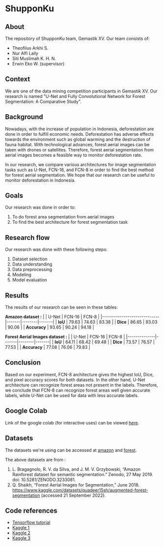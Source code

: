 # ShupponKu

## About
The repository of ShupponKu team, Gemastik XV. Our team consists of:
- Theofilus Arkhi S.
- Nur Alfi Laily
- Siti Muslimah K. H. N.
- Erwin Eko W. (supervisor)

## Context
We are one of the data mining competition participants in Gemastik XV. Our research is named "U-Net and Fully Convolutional Network for Forest Segmentation: A Comparative Study".

## Background
Nowadays, with the increase of population in Indonesia, deforestation are done in order to fulfill economic needs. Deforestation has adverse effects towards the environment such as global warming and the destruction of fauna habitat. With technological advances, forest aerial images can be taken with drones or satellites. Therefore, forest aerial segmentation from aerial images becomes a feasible way to monitor deforestation rate.
 
In our research, we compare various architectures for image segmentation tasks such as U-Net, FCN-16, and FCN-8 in order to find the best method for forest aerial segmentation. We hope that our research can be useful to monitor deforestation in Indonesia.

## Goals
Our research was done in order to:
1. To do forest area segmentation from aerial images
2. To find the best architecture for forest segmentation task

## Research flow
Our research was done with these following steps:
1. Dataset selection
2. Data understanding
3. Data preprocessing
4. Modeling
5. Model evaluation

## Results
The results of our research can be seen in these tables:

**Amazon dataset :**
|                             | U-Net | FCN-16 | FCN-8 |
|-----------------------------|-------|--------|-------|
| **IoU** | 79.63 | 74.63  | 83.38 |
| **Dice**         | 86.65 | 83.03  | 90.06 |
| **Accuracy**          | 93.65 | 90.24  | 94.18 |


**Forest Aerial Images dataset :**
|              | U-Net | FCN-16 | FCN-8 |
|--------------|-------|--------|-------|
| **IoU**      | 64.11 | 68.42  | 69.48 |
| **Dice**     | 73.57 | 76.57  | 77.53 |
| **Accuracy** | 77.08 | 76.06  | 79.83 |

## Conclusion
Based on our experiment, FCN-8 architecture gives the highest IoU, Dice, and pixel accuracy scores for both datasets. In the other hand, U-Net architecture can recognize forest areas not present in the labels. Therefore, we conclude that FCN-8 can recognize forest areas well given accurate labels, while U-Net can be used for data with less accurate labels.
## Google Colab
Link of the google colab (for interactive uses) can be viewed [here](https://drive.google.com/drive/folders/1IOgAyQgyVVqZGlQWIudsMyqSBRENCn8e?usp=sharing).

## Datasets
The datasets we're using can be accessed at [amazon](https://drive.google.com/drive/folders/1HaPL-I5-VC1ToCBXobUxo5RB8OE0uA_U?usp=sharing) and [forest](https://drive.google.com/file/d/1SebYZSanMQRiMZbbwOzAYUr5P7HQrHVv/view?usp=sharing).

The above datasets are from :
1. L. Bragagnolo, R. V. da Silva, and J. M. V. Grzybowski, “Amazon Rainforest dataset for semantic segmentation.” Zenodo, 27 May 2019. doi: 10.5281/ZENODO.3233081.
2. Q. Shaikh, “Forest Aerial Images for Segmentation,” June 2018. https://www.kaggle.com/datasets/quadeer15sh/augmented-forest-segmentation (accessed 21 September 2022).

## Code references
- [Tensorflow tutorial](https://www.tensorflow.org/tutorials/images/segmentation)
- [Kaggle 1](https://www.kaggle.com/code/quadeer15sh/how-to-perform-semantic-segmentation-using-u-net)
- [Kaggle 2](https://www.kaggle.com/code/codelad/fcn-transfer-learning-image-segmentation)
- [Kaggle 3](https://www.kaggle.com/code/minorii/notebookd7cb71e985)